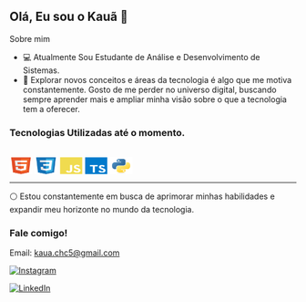 ## Olá, Eu sou o Kauã 👋
Sobre mim

- 💻 Atualmente Sou Estudante de Análise e Desenvolvimento de Sistemas.
- 🧮 Explorar novos conceitos e áreas da tecnologia é algo que me motiva constantemente. Gosto de me perder no universo digital, buscando sempre aprender mais e ampliar minha visão sobre o que a tecnologia tem a oferecer.


### Tecnologias Utilizadas até o momento.
<div style="display: inline_block"><br>
  <img align="center" alt="Kauã-HTML" height="30" width="40" src="https://raw.githubusercontent.com/devicons/devicon/master/icons/html5/html5-original.svg">
  <img align="center" alt="Kauã-CSS" height="30" width="40" src="https://raw.githubusercontent.com/devicons/devicon/master/icons/css3/css3-original.svg">
  <img align="center" alt="Kauã-Js" height="30" width="40" src="https://raw.githubusercontent.com/devicons/devicon/master/icons/javascript/javascript-plain.svg">
  <img align="center" alt="Kauã-Ts" height="30" width="40" src="https://raw.githubusercontent.com/devicons/devicon/master/icons/typescript/typescript-plain.svg">
  <img align="center" alt="Kauã-Python" height="30" width="40" src="https://raw.githubusercontent.com/devicons/devicon/master/icons/python/python-original.svg">

    
</div>




<hr>
⚪ Estou constantemente em busca de aprimorar minhas habilidades e expandir meu horizonte no mundo da tecnologia.

### Fale comigo!

Email: kaua.chc5@gmail.com

[![Instagram](https://img.shields.io/badge/Instagram-E4405F?style=for-the-badge&logo=instagram&logoColor=white)](https://www.instagram.com/okaua_silva/)


[![LinkedIn](https://img.shields.io/badge/LinkedIn-0077B5?style=for-the-badge&logo=linkedin&logoColor=white)](www.linkedin.com/in/kauã-silva-b93a78287)
